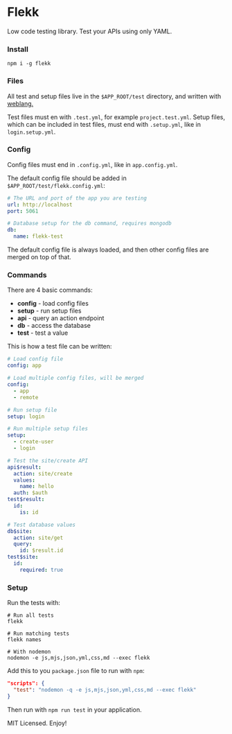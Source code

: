 # Flekk

Low code testing library. Test your APIs using only YAML.

### Install

```
npm i -g flekk
```

### Files

All test and setup files live in the `$APP_ROOT/test` directory, and written with [weblang.](https://github.com/eldoy/weblang)

Test files must en with `.test.yml`, for example `project.test.yml`. Setup files, which can be included in test files, must end with `.setup.yml`, like in `login.setup.yml`.

### Config

Config files must end in `.config.yml`, like in `app.config.yml`.

The default config file should be added in `$APP_ROOT/test/flekk.config.yml`:
```yml
# The URL and port of the app you are testing
url: http://localhost
port: 5061

# Database setup for the db command, requires mongodb
db:
  name: flekk-test
```

The default config file is always loaded, and then other config files are merged on top of that.

### Commands

There are 4 basic commands:

* __config__ - load config files
* __setup__  - run setup files
* __api__    - query an action endpoint
* __db__     - access the database
* __test__   - test a value

This is how a test file can be written:

```yml
# Load config file
config: app

# Load multiple config files, will be merged
config:
  - app
  - remote

# Run setup file
setup: login

# Run multiple setup files
setup:
  - create-user
  - login

# Test the site/create API
api$result:
  action: site/create
  values:
    name: hello
  auth: $auth
test$result:
  id:
    is: id

# Test database values
db$site:
  action: site/get
  query:
    id: $result.id
test$site:
  id:
    required: true
```

### Setup

Run the tests with:
```
# Run all tests
flekk

# Run matching tests
flekk names

# With nodemon
nodemon -e js,mjs,json,yml,css,md --exec flekk
```

Add this to you `package.json` file to run with `npm`:
```json
"scripts": {
  "test": "nodemon -q -e js,mjs,json,yml,css,md --exec flekk"
}
```
Then run with `npm run test` in your application.

MIT Licensed. Enjoy!
